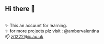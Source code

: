 ## Hi there 👋

<!--
**zuyuejiang/zuyuejiang** is a ✨ _special_ ✨ repository because its `README.md` (this file) appears on your GitHub profile.

Here are some ideas to get you started:

- 🔭 I’m currently working on ...
- 🌱 I’m currently learning ...
- 👯 I’m looking to collaborate on ...
- 🤔 I’m looking for help with ...
- 💬 Ask me about ...
- 📫 How to reach me: ...
- 😄 Pronouns: ...
- ⚡ Fun fact: ...
-->

<br/>✨ This an account for learning.
<br/>✨ for more projects plz visit : @ambervalentina
<br/>📫 zj1222@ic.ac.uk
